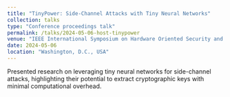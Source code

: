 ```yaml
---
title: "TinyPower: Side-Channel Attacks with Tiny Neural Networks"
collection: talks
type: "Conference proceedings talk"
permalink: /talks/2024-05-06-host-tinypower
venue: "IEEE International Symposium on Hardware Oriented Security and Trust (HOST)"
date: 2024-05-06
location: "Washington, D.C., USA"
---
```


Presented research on leveraging tiny neural networks for side-channel attacks, highlighting their potential to extract cryptographic keys with minimal computational overhead.
